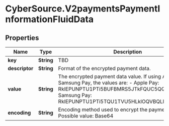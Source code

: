 # CyberSource.V2paymentsPaymentInformationFluidData

## Properties
Name | Type | Description | Notes
------------ | ------------- | ------------- | -------------
**key** | **String** | TBD | [optional] 
**descriptor** | **String** | Format of the encrypted payment data. | [optional] 
**value** | **String** | The encrypted payment data value. If using Apple Pay or Samsung Pay, the values are:   - Apple Pay: RklEPUNPTU1PTi5BUFBMRS5JTkFQUC5QQVlNRU5U   - Samsung Pay: RklEPUNPTU1PTi5TQU1TVU5HLklOQVBQLlBBWU1FTlQ&#x3D;  | [optional] 
**encoding** | **String** | Encoding method used to encrypt the payment data.  Possible value: Base64  | [optional] 


